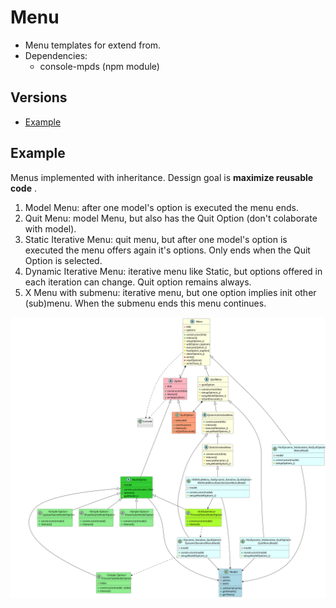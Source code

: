 # Menu
- Menu templates for extend from.
- Dependencies:
    - console-mpds (npm module)

## Versions
* [Example](#example)

## Example
Menus implemented with inheritance. Dessign goal is <b>maximize reusable code</b> .

1. Model Menu: after one model's option is executed the menu ends.
2. Quit Menu: model Menu, but also has the Quit Option (don't colaborate with model).
3. Static Iterative Menu:  quit menu, but after one model's option is executed the menu offers again it's options. Only ends when the Quit Option is selected.
4. Dynamic Iterative Menu: iterative menu like Static, but options offered in each iteration can change. Quit option remains always.
5. X Menu with submenu: iterative menu, but one option implies init other (sub)menu. When the submenu ends this menu continues.

![design](../../out/menu/docs/analisis/menu.svg)